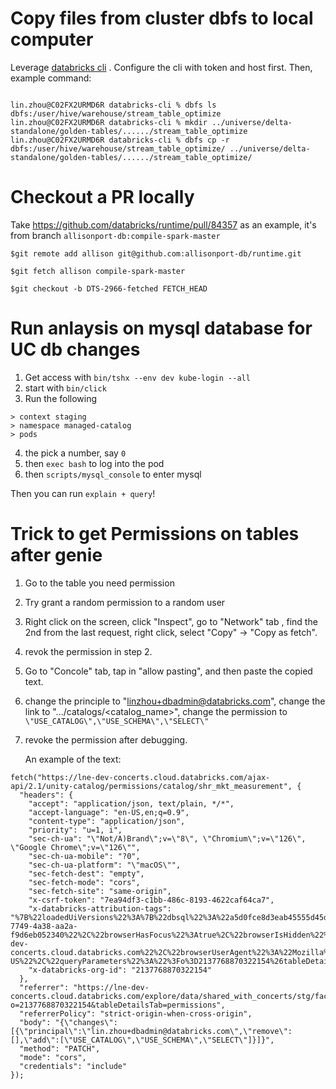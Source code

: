# Copy files from cluster dbfs to local computer
Leverage [databricks cli](https://docs.databricks.com/dev-tools/cli/index.html) .
Configure the cli with token and host first.
Then, example command:
```

lin.zhou@C02FX2URMD6R databricks-cli % dbfs ls dbfs:/user/hive/warehouse/stream_table_optimize
lin.zhou@C02FX2URMD6R databricks-cli % mkdir ../universe/delta-standalone/golden-tables/....../stream_table_optimize
lin.zhou@C02FX2URMD6R databricks-cli % dbfs cp -r dbfs:/user/hive/warehouse/stream_table_optimize/ ../universe/delta-standalone/golden-tables/....../stream_table_optimize/

```

# Checkout a PR locally
Take https://github.com/databricks/runtime/pull/84357 as an example, it's from branch `allisonport-db:compile-spark-master`
```
$git remote add allison git@github.com:allisonport-db/runtime.git

$git fetch allison compile-spark-master

$git checkout -b DTS-2966-fetched FETCH_HEAD
```

# Run anlaysis on mysql database for UC db changes
1. Get access with `bin/tshx --env dev kube-login --all`
2. start with `bin/click`
3. Run the following
```
> context staging
> namespace managed-catalog
> pods
```
4. the pick a number, say `0`
5. then `exec bash` to log into the pod
6. then `scripts/mysql_console` to enter mysql

Then you can run `explain + query`!

# Trick to get Permissions on tables after genie
1. Go to the table you need permission
2. Try grant a random permission to a random user
3. Right click on the screen, click "Inspect", go to "Network" tab , find the 2nd from the last request, right click, select "Copy" -> "Copy as fetch".
4. revok the permission in step 2.
5. Go to "Concole" tab, tap in "allow pasting", and then paste the copied text.
6. change the principle to "linzhou+dbadmin@databricks.com", change the link to ".../catalogs/<catalog_name>", change the permission to `\"USE_CATALOG\",\"USE_SCHEMA\",\"SELECT\"`
7. revoke the permission after debugging.

   An example of the text:
```
fetch("https://lne-dev-concerts.cloud.databricks.com/ajax-api/2.1/unity-catalog/permissions/catalog/shr_mkt_measurement", {
  "headers": {
    "accept": "application/json, text/plain, */*",
    "accept-language": "en-US,en;q=0.9",
    "content-type": "application/json",
    "priority": "u=1, i",
    "sec-ch-ua": "\"Not/A)Brand\";v=\"8\", \"Chromium\";v=\"126\", \"Google Chrome\";v=\"126\"",
    "sec-ch-ua-mobile": "?0",
    "sec-ch-ua-platform": "\"macOS\"",
    "sec-fetch-dest": "empty",
    "sec-fetch-mode": "cors",
    "sec-fetch-site": "same-origin",
    "x-csrf-token": "7ea94df3-c1bb-486c-8193-4622caf64ca7",
    "x-databricks-attribution-tags": "%7B%22loadedUiVersions%22%3A%7B%22dbsql%22%3A%22a5d0fce8d3eab45555d45d04f015302800fcb5d5%22%2C%22monolith%22%3A%22b2118b125c36172bfda5879343bf02e08c3883bd%22%7D%2C%22clientBranchName%22%3A%22DEPRECATED%22%2C%22browserIdleTime%22%3A387.70000000298023%2C%22browserTabId%22%3A%22c8571f70-7749-4a38-aa2a-f9d6eb052340%22%2C%22browserHasFocus%22%3Atrue%2C%22browserIsHidden%22%3Afalse%2C%22browserHash%22%3A%22%22%2C%22browserPathName%22%3A%22%2Fexplore%2Fdata%2Fshared_with_concerts%2Fstg%2Ffacebook_campaign_performance_v1%22%2C%22browserHostName%22%3A%22lne-dev-concerts.cloud.databricks.com%22%2C%22browserUserAgent%22%3A%22Mozilla%2F5.0%20(Macintosh%3B%20Intel%20Mac%20OS%20X%2010_15_7)%20AppleWebKit%2F537.36%20(KHTML%2C%20like%20Gecko)%20Chrome%2F126.0.0.0%20Safari%2F537.36%22%2C%22eventWindowTime%22%3A115796.39999999106%2C%22clientTimestamp%22%3A1720668967518%2C%22clientLocale%22%3A%22en%22%2C%22browserLanguage%22%3A%22en-US%22%2C%22queryParameters%22%3A%22%3Fo%3D2137768870322154%26tableDetailsTab%3Dpermissions%22%2C%22pageId%22%3A%22discovery.data_explorer.data.table%22%2C%22pageViewId%22%3A%221720668874790h5d4mz7j%22%7D",
    "x-databricks-org-id": "2137768870322154"
  },
  "referrer": "https://lne-dev-concerts.cloud.databricks.com/explore/data/shared_with_concerts/stg/facebook_campaign_performance_v1?o=2137768870322154&tableDetailsTab=permissions",
  "referrerPolicy": "strict-origin-when-cross-origin",
  "body": "{\"changes\":[{\"principal\":\"lin.zhou+dbadmin@databricks.com\",\"remove\":[],\"add\":[\"USE_CATALOG\",\"USE_SCHEMA\",\"SELECT\"]}]}",
  "method": "PATCH",
  "mode": "cors",
  "credentials": "include"
});
```
